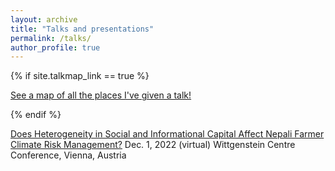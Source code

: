 ```yaml
---
layout: archive
title: "Talks and presentations"
permalink: /talks/
author_profile: true
---
```


{% if site.talkmap_link == true %}

<p style="text-decoration:underline;"><a href="/talkmap.html">See a map of all the places I've given a talk!</a></p>

{% endif %}

[Does Heterogeneity in Social and Informational Capital Affect Nepali Farmer Climate Risk Management?](/files/12.01.2022_Wittgenstein_final.pdf)
Dec. 1, 2022 (virtual)
Wittgenstein Centre Conference, Vienna, Austria